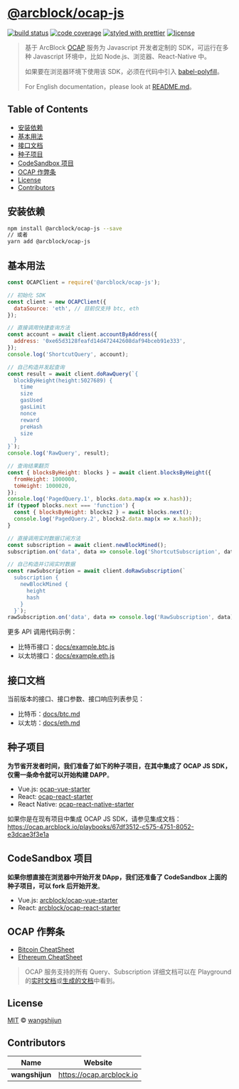 # [**@arcblock/ocap-js**](https://github.com/arcblock/ocap-javascript-sdk)

[![build status](https://img.shields.io/travis/ArcBlock/ocap-javascript-sdk.svg)](https://travis-ci.org/ArcBlock/ocap-javascript-sdk)
[![code coverage](https://img.shields.io/codecov/c/github/ArcBlock/ocap-javascript-sdk.svg)](https://codecov.io/gh/ArcBlock/ocap-javascript-sdk)
[![styled with prettier](https://img.shields.io/badge/styled_with-prettier-ff69b4.svg)](https://github.com/prettier/prettier)
[![license](https://img.shields.io/github/license/ArcBlock/ocap-javascript-sdk.svg)](LICENSE)

> 基于 ArcBlock [OCAP](https://ocap.arcblock.io) 服务为 Javascript 开发者定制的 SDK，可运行在多种 Javascript 环境中，比如 Node.js、浏览器、React-Native 中。
>
> 如果要在浏览器环境下使用该 SDK，必须在代码中引入 [babel-polyfill](https://babeljs.io/docs/en/babel-polyfill)。
>
> For English documentation，please look at [README.md](./README.md)。


## Table of Contents

* [安装依赖](#安装依赖)
* [基本用法](#基本用法)
* [接口文档](#接口文档)
* [种子项目](#种子项目)
* [CodeSandbox 项目](#codesandbox-项目)
* [OCAP 作弊条](#ocap-作弊条)
* [License](#license)
* [Contributors](#contributors)


## 安装依赖

```sh
npm install @arcblock/ocap-js --save
// 或者
yarn add @arcblock/ocap-js
```


## 基本用法

```js
const OCAPClient = require('@arcblock/ocap-js');

// 初始化 SDK
const client = new OCAPClient({
  dataSource: 'eth', // 目前仅支持 btc, eth
});

// 直接调用快捷查询方法
const account = await client.accountByAddress({
  address: '0xe65d3128feafd14d472442608daf94bceb91e333',
});
console.log('ShortcutQuery', account);

// 自己构造并发起查询
const result = await client.doRawQuery(`{
  blockByHeight(height:5027689) {
    time
    size
    gasUsed
    gasLimit
    nonce
    reward
    preHash
    size
  }
}`);
console.log('RawQuery', result);

// 查询结果翻页
const { blocksByHeight: blocks } = await client.blocksByHeight({
  fromHeight: 1000000,
  toHeight: 1000020,
});
console.log('PagedQuery.1', blocks.data.map(x => x.hash));
if (typeof blocks.next === 'function') {
  const { blocksByHeight: blocks2 } = await blocks.next();
  console.log('PagedQuery.2', blocks2.data.map(x => x.hash));
}

// 直接调用实时数据订阅方法
const subscription = await client.newBlockMined();
subscription.on('data', data => console.log('ShortcutSubscription', data));

// 自己构造并订阅实时数据
const rawSubscription = await client.doRawSubscription(`
  subscription {
    newBlockMined {
      height
      hash
    }
  }`);
rawSubscription.on('data', data => console.log('RawSubscription', data));
```

更多 API 调用代码示例：

* 比特币接口：[docs/example.btc.js](./docs/example.btc.js)
* 以太坊接口：[docs/example.eth.js](./docs/example.btc.js)


## 接口文档

当前版本的接口、接口参数、接口响应列表参见：

* 比特币：[docs/btc.md](./docs/btc.md)
* 以太坊：[docs/eth.md](./docs/eth.md)


## 种子项目

**为节省开发者时间，我们准备了如下的种子项目，在其中集成了 OCAP JS SDK，仅需一条命令就可以开始构建 DAPP**。

* Vue.js: [ocap-vue-starter](https://github.com/ArcBlock/ocap-vue-starter)
* React: [ocap-react-starter](https://github.com/ArcBlock/ocap-react-starter)
* React Native: [ocap-react-native-starter](https://github.com/ArcBlock/ocap-react-native-starter)

如果你是在现有项目中集成 OCAP JS SDK，请参见集成文档：<https://ocap.arcblock.io/playbooks/67df3512-c575-4751-8052-e3dcae3f3e1a>


## CodeSandbox 项目

**如果你想直接在浏览器中开始开发 DApp，我们还准备了 CodeSandbox 上面的种子项目，可以 fork 后开始开发**。

* Vue.js: [arcblock/ocap-vue-starter](https://codesandbox.io/s/o4q563jvv6)
* React: [arcblock/ocap-react-starter](https://codesandbox.io/s/lppjkmov49)


## OCAP 作弊条

* [Bitcoin CheatSheet](../../docs/cheatsheet.bitcoin.png)
* [Ethereum CheatSheet](../../docs/cheatsheet.bitcoin.png)

> OCAP 服务支持的所有 Query、Subscription 详细文档可以在 Playground 的[实时文档](https://ocap.arcblock.io)或[生成的文档](https://ocap.arcblock.io/docs)中看到。


## License

[MIT](LICENSE) © [wangshijun](https://ocap.arcblock.io)


## Contributors

| Name           | Website                    |
| -------------- | -------------------------- |
| **wangshijun** | <https://ocap.arcblock.io> |
